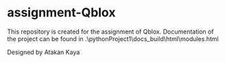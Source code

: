 # assignment-Qblox

This repository is created for the assignment of Qblox.
Documentation of the project can be found in .\pythonProject1\docs\_build\html\modules.html

Designed by Atakan Kaya
